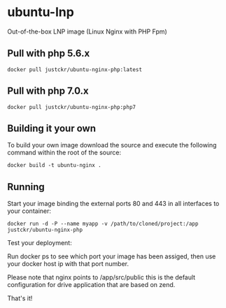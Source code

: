 # ubuntu-lnp

Out-of-the-box LNP image (Linux Nginx with PHP Fpm)

Pull with php 5.6.x
---------------------

	docker pull justckr/ubuntu-nginx-php:latest

Pull with php 7.0.x
---------------------

	docker pull justckr/ubuntu-nginx-php:php7

Building it your own
-----------------------

To build your own image download the source  and execute the following command within the root of the source:

	docker build -t ubuntu-nginx .


Running
---------------------------------------

Start your image binding the external ports 80 and 443 in all interfaces to your container:

	docker run -d -P --name myapp -v /path/to/cloned/project:/app justckr/ubuntu-nginx-php


Test your deployment:

Run docker ps to see which port your image has been assiged, then use your docker host ip with that port number.

Please note that nginx points to /app/src/public this is the default configuration for drive application that are based on zend.

That's it!
